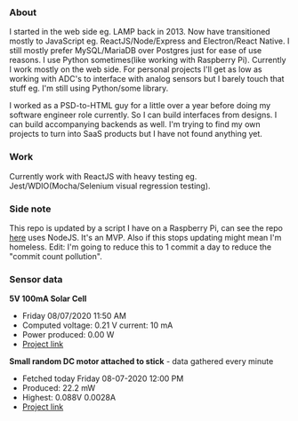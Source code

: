 ### About

I started in the web side eg. LAMP back in 2013. Now have transitioned mostly to JavaScript eg. ReactJS/Node/Express and Electron/React Native. I still mostly prefer MySQL/MariaDB over Postgres just for ease of use reasons. I use Python sometimes(like working with Raspberry Pi). Currently I work mostly on the web side. For personal projects I'll get as low as working with ADC's to interface with analog sensors but I barely touch that stuff eg. I'm still using Python/some library.

I worked as a PSD-to-HTML guy for a little over a year before doing my software engineer role currently. So I can build interfaces from designs. I can build accompanying backends as well. I'm trying to find my own projects to turn into SaaS products but I have not found anything yet.

### Work

Currently work with ReactJS with heavy testing eg. Jest/WDIO(Mocha/Selenium visual regression testing).

### Side note
This repo is updated by a script I have on a Raspberry Pi, can see the repo [here](https://github.com/jdc-cunningham/raspi-git-repo-updater) uses NodeJS. It's an MVP. Also if this stops updating might mean I'm homeless. Edit: I'm going to reduce this to 1 commit a day to reduce the "commit count pollution".

### Sensor data
**5V 100mA Solar Cell**
- Friday 08/07/2020 11:50 AM
- Computed voltage: 0.21 V current: 10 mA
- Power produced: 0.00 W
- [Project link](https://github.com/jdc-cunningham/raspisolarplotter)

**Small random DC motor attached to stick** - data gathered every minute
- Fetched today Friday 08-07-2020 12:00 PM
- Produced: 22.2 mW
- Highest: 0.088V 0.0028A
- [Project link](https://github.com/jdc-cunningham/turbine-raspi)
